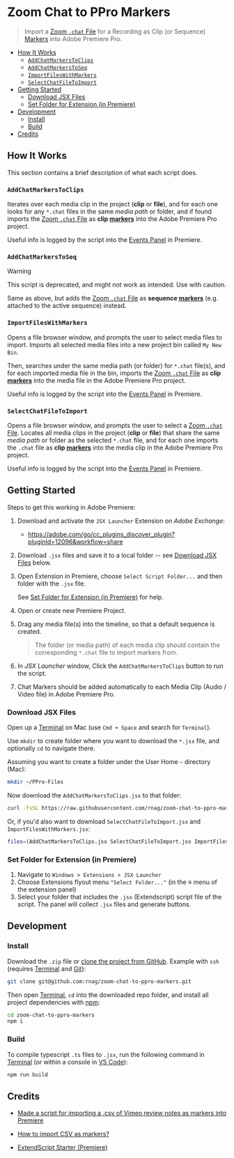 # Zoom Chat to PPro Markers

[Events Panel]: https://www.theinsidetips.com/tip-1058-what-is-the-events-panel
[Git]: https://www.atlassian.com/git/tutorials/install-git
[Markers]: https://helpx.adobe.com/premiere-pro/using/markers.html
[Terminal]: https://support.apple.com/guide/terminal/what-is-terminal-trmld4c92d55/mac
[Zoom `.chat` File]: https://support.zoom.com/hc/en/article?id=zm_kb&sysparm_article=KB0067312

> Import a [Zoom `.chat` File] for a Recording as Clip (or Sequence) [Markers] into Adobe Premiere Pro.

- [How It Works](#how-it-works)
	- [`AddChatMarkersToClips`](#addchatmarkerstoclips)
	- [`AddChatMarkersToSeq`](#addchatmarkerstoseq)
	- [`ImportFilesWithMarkers`](#importfileswithmarkers)
	- [`SelectChatFileToImport`](#selectchatfiletoimport)
- [Getting Started](#getting-started)
	- [Download JSX Files](#download-jsx-files)
	- [Set Folder for Extension (in Premiere)](#set-folder-for-extension-in-premiere)
- [Development](#development)
	- [Install](#install)
	- [Build](#build)
- [Credits](#credits)

## How It Works

This section contains a brief description of what each script does.

### `AddChatMarkersToClips`

Iterates over each media clip in the project (**clip** or **file**), and for each one looks for any `*.chat` files in the same _media path_ or folder, and if found imports the [Zoom `.chat` File] as **clip [markers]** into the Adobe Premiere Pro project.

Useful info is logged by the script into the [Events Panel] in Premiere.

### `AddChatMarkersToSeq`

> [!WARNING]
> This script is deprecated, and might not work as intended. Use with caution.

Same as above, but adds the [Zoom `.chat` File] as **sequence [markers]** (e.g. attached to the active sequence) instead.

### `ImportFilesWithMarkers`

Opens a file browser window, and prompts the user to select media files to import. Imports all selected media files into a new project bin called `My New Bin`.

Then, searches under the same media path (or folder) for `*.chat` file(s), and for each imported media file in the bin, imports the [Zoom `.chat` File] as **clip [markers]** into the media file in the Adobe Premiere Pro project.

Useful info is logged by the script into the [Events Panel] in Premiere.

### `SelectChatFileToImport`

Opens a file browser window, and prompts the user to select a [Zoom `.chat` File]. Locates all media clips in the project (**clip** or **file**) that share the same _media path_ or folder as the selected `*.chat` file, and for each one imports the `.chat` file as **clip [markers]** into the media clip in the Adobe Premiere Pro project.

Useful info is logged by the script into the [Events Panel] in Premiere.

## Getting Started

Steps to get this working in Adobe Premiere:

1. Download and activate the `JSX Launcher` Extension on _Adobe Exchange_:

    - https://adobe.com/go/cc_plugins_discover_plugin?pluginId=12096&workflow=share

2. Download `.jsx` files and save it to a local folder -- see [Download JSX Files](#download-jsx-files) below.

3. Open Extension in Premiere, choose `Select Script Folder...` and then folder with the `.jsx` file.

    See [Set Folder for Extension (in Premiere)](#set-folder-for-extension-in-premiere) for help.

4. Open or create new Premiere Project.

5. Drag any media file(s) into the timeline, so that a default sequence is created.

    > The folder (or media path) of each media clip should contain the corresponding `*.chat` file to import markers from.

6. In _JSX Launcher_ window, Click the `AddChatMarkersToClips` button to run the script.

7. Chat Markers should be added automatically to each Media Clip (Audio / Video file) in Adobe Premiere Pro.

### Download JSX Files

Open up a [Terminal] on Mac (use `Cmd + Space` and search for `Terminal`).

Use `mkdir` to create folder where you want to download the `*.jsx` file, and optionally `cd` to navigate there.

Assuming you want to create a folder under the User Home `~` directory (Mac):

```sh
mkdir ~/PPro-Files
```

Now download the `AddChatMarkersToClips.jsx` to that folder:

```sh
curl -fsSL https://raw.githubusercontent.com/rnag/zoom-chat-to-ppro-markers/main/minified/AddChatMarkersToSeq.jsx -o ~/PPro-Files/AddChatMarkersToClips.jsx
```

Or, if you'd also want to download `SelectChatFileToImport.jsx` and `ImportFilesWithMarkers.jsx`:

```sh
files=(AddChatMarkersToClips.jsx SelectChatFileToImport.jsx ImportFilesWithMarkers.jsx); for f in ${files[*]}; do curl -fsSL "https://raw.githubusercontent.com/rnag/zoom-chat-to-ppro-markers/main/minified/${f}" -o ~/PPro-Files/"${f}"; done
```

### Set Folder for Extension (in Premiere)

1. Navigate to `Windows > Extensions > JSX Launcher`
2. Choose Extensions flyout menu `"Select Folder..."` (in the ≡ menu of the extension panel)
3. Select your folder that includes the `.jsx` (Extendscript) script file of the script.
   The panel will collect `.jsx` files and generate buttons.

## Development

### Install

Download the `.zip` file or [clone the project from GitHub](https://docs.github.com/en/repositories/creating-and-managing-repositories/cloning-a-repository). Example with `ssh` (requires [Terminal] and [Git]):

```sh
git clone git@github.com:rnag/zoom-chat-to-ppro-markers.git
```

Then open [Terminal], `cd` into the downloaded repo folder, and install all project dependencies with [npm](https://docs.npmjs.com/downloading-and-installing-node-js-and-npm):

```sh
cd zoom-chat-to-ppro-markers
npm i
```

### Build

To compile typescript `.ts` files to `.jsx`, run the following command in [Terminal] (or within a console in [VS Code](https://code.visualstudio.com/)):

```sh
npm run build
```

## Credits

-   [Made a script for importing a .csv of Vimeo review notes as markers into Premiere](https://www.reddit.com/r/editors/comments/11qkrev/made_a_script_for_importing_a_csv_of_vimeo_review/)

-   [How to import CSV as markers?](https://www.reddit.com/r/premiere/comments/mrcvao/how_to_import_csv_as_markers/)

-   [ExtendScript Starter (Premiere)](https://github.com/adobe-extension-tools/extendscript-starter/blob/master/src/Premiere/index.ts)
